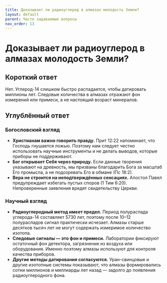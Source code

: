 ```yaml
---
title: Доказывает ли радиоуглерод в алмазах молодость Земли?
layout: default
parent: Часто задаваемые вопросы
nav_order: 13
---
```


# Доказывает ли радиоуглерод в алмазах молодость Земли?

## Короткий ответ

Нет. Углерод-14 слишком быстро распадается, чтобы датировать миллионы лет. Следовые количества в алмазах отражают фон измерений или примеси, а не настоящий возраст минералов.

## Углублённый ответ

### Богословский взгляд

- **Христианам важно говорить правду.** Прит 12:22 напоминает, что Господь гнушается ложью. Поэтому нам следует честно использовать научные инструменты и не делать выводов, которые приборы не поддерживают.
- **Бог открывает Себя через природу.** Если данные творения указывают на древность, мы призваны благодарить Бога за масштаб Его промысла, а не подозревать Его в обмане (Пс 18:2).
- **Вера не строится на неподтверждённых сенсациях.** Апостол Павел предупреждает избегать пустых споров (1 Тим 6:20). Непроверенные заявления вредят свидетельству Церкви.

### Научный взгляд

- **Радиоуглеродный метод имеет предел.** Период полураспада углерода-14 составляет 5730 лет, поэтому после 10–12 полураспадов сигнал практически исчезает. Алмазы старше десятков тысяч лет не могут содержать измеримое количество изотопа.
- **Следовые сигналы — это фон и примеси.** Лаборатории фиксируют остаточный фон детектора, загрязнение из воздуха или оборудования. Именно поэтому алмазы используют для контроля качества приборов.
- **Другие методы датирования согласуются.** Уран-свинцовые и другие изотопные системы показывают, что алмазы формировались сотни миллионов и миллиарды лет назад — задолго до появления радиоуглеродного фона.
